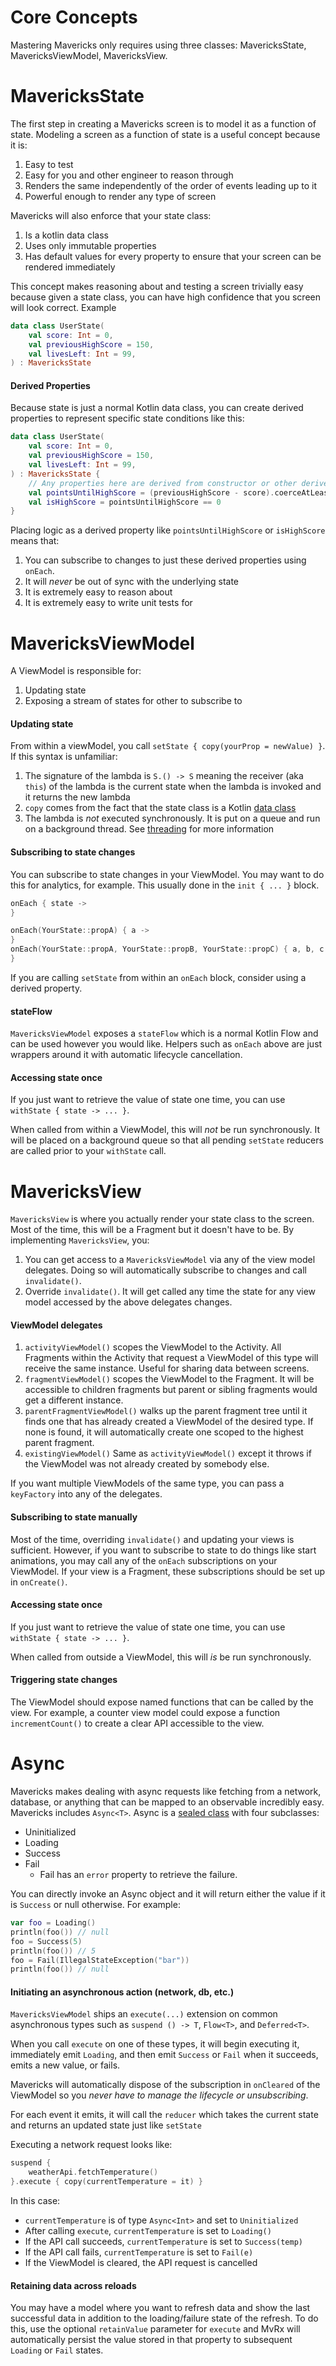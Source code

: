 # Core Concepts
Mastering Mavericks only requires using three classes: MavericksState, MavericksViewModel, MavericksView.

# MavericksState
The first step in creating a Mavericks screen is to model it as a function of state. Modeling a screen as a function of state is a useful concept because it is:
1. Easy to test
1. Easy for you and other engineer to reason through
1. Renders the same independently of the order of events leading up to it
1. Powerful enough to render any type of screen

Mavericks will also enforce that your state class:
1. Is a kotlin data class
1. Uses only immutable properties
1. Has default values for every property to ensure that your screen can be rendered immediately

This concept makes reasoning about and testing a screen trivially easy because given a state class, you can have high confidence that you screen will look correct.
Example
```kotlin
data class UserState(
    val score: Int = 0,
    val previousHighScore = 150,
    val livesLeft: Int = 99,
) : MavericksState
```

#### Derived Properties
Because state is just a normal Kotlin data class, you can create derived properties to represent specific state conditions like this:
```kotlin
data class UserState(
    val score: Int = 0,
    val previousHighScore = 150,
    val livesLeft: Int = 99,
) : MavericksState {
    // Any properties here are derived from constructor or other derived properties
    val pointsUntilHighScore = (previousHighScore - score).coerceAtLeast(0)
    val isHighScore = pointsUntilHighScore == 0
}
```
Placing logic as a derived property like `pointsUntilHighScore` or `isHighScore` means that:
1. You can subscribe to changes to just these derived properties using `onEach`.
1. It will _never_ be out of sync with the underlying state
1. It is extremely easy to reason about
1. It is extremely easy to write unit tests for

# MavericksViewModel

A ViewModel is responsible for:
1. Updating state
2. Exposing a stream of states for other to subscribe to

#### Updating state
From within a viewModel, you call `setState { copy(yourProp = newValue) }`. If this syntax is unfamiliar:
1. The signature of the lambda is `S.() -> S` meaning the receiver (aka `this`) of the lambda is the current state when the lambda is invoked and it returns the new lambda
1. `copy` comes from the fact that the state class is a Kotlin [data class](https://kotlinlang.org/docs/reference/data-classes.html)
1. The lambda is _not_ executed synchronously. It is put on a queue and run on a background thread. See [threading](threading.md) for more information

#### Subscribing to state changes
You can subscribe to state changes in your ViewModel. You may want to do this for analytics, for example. This usually done in the `init { ... }` block.

```kotlin
onEach { state ->
}
```

```kotlin
onEach(YourState::propA) { a ->
}
onEach(YourState::propA, YourState::propB, YourState::propC) { a, b, c ->
}
```
If you are calling `setState` from within an `onEach` block, consider using a derived property.

#### stateFlow
`MavericksViewModel` exposes a `stateFlow` which is a normal Kotlin Flow and can be used however you would like. Helpers such as `onEach` above are just wrappers around it with automatic lifecycle cancellation.

#### Accessing state once
If you just want to retrieve the value of state one time, you can use `withState { state -> ... }`.

When called from within a ViewModel, this will _not_ be run synchronously. It will be placed on a background queue so that all pending `setState` reducers are called prior to your `withState` call.

# MavericksView
`MavericksView` is where you actually render your state class to the screen. Most of the time, this will be a Fragment but it doesn't have to be.
By implementing `MavericksView`, you:
1. You can get access to a `MavericksViewModel` via any of the view model delegates. Doing so will automatically subscribe to changes and call `invalidate()`.
1. Override `invalidate()`. It will get called any time the state for any view model accessed by the above delegates changes.

#### ViewModel delegates
1. `activityViewModel()` scopes the ViewModel to the Activity. All Fragments within the Activity that request a ViewModel of this type will receive the same instance. Useful for sharing data between screens.
1. `fragmentViewModel()` scopes the ViewModel to the Fragment. It will be accessible to children fragments but parent or sibling fragments would get a different instance.
1. `parentFragmentViewModel()` walks up the parent fragment tree until it finds one that has already created a ViewModel of the desired type. If none is found, it will automatically create one scoped to the highest parent fragment.
1. `existingViewModel()` Same as `activityViewModel()` except it throws if the ViewModel was not already created by somebody else.

If you want multiple ViewModels of the same type, you can pass a `keyFactory` into any of the delegates.

#### Subscribing to state manually
Most of the time, overriding `invalidate()` and updating your views is sufficient. However, if you want to subscribe to state to do things like start animations, you may call any of the `onEach` subscriptions on your ViewModel. If your view is a Fragment, these subscriptions should be set up in `onCreate()`.

#### Accessing state once
If you just want to retrieve the value of state one time, you can use `withState { state -> ... }`.

When called from outside a ViewModel, this will _is_ be run synchronously.

#### Triggering state changes
The ViewModel should expose named functions that can be called by the view. For example, a counter view model could expose a function `incrementCount()` to create a clear API accessible to the view.

# Async
Mavericks makes dealing with async requests like fetching from a network, database, or anything that can be mapped to an observable incredibly easy. Mavericks includes `Async<T>`. Async is a [sealed class](https://kotlinlang.org/docs/reference/sealed-classes.html) with four subclasses:
* Uninitialized
* Loading
* Success
* Fail
    * Fail has an `error` property to retrieve the failure.

You can directly invoke an Async object and it will return either the value if it is `Success` or null otherwise.
For example:
```kotlin
var foo = Loading()
println(foo()) // null
foo = Success(5)
println(foo()) // 5
foo = Fail(IllegalStateException("bar"))
println(foo()) // null
```

#### Initiating an asynchronous action (network, db, etc.)
`MavericksViewModel` ships an `execute(...)` extension on common asynchronous types such as `suspend () -> T`, `Flow<T>`, and `Deferred<T>`.

When you call `execute` on one of these types, it will begin executing it, immediately emit `Loading`, and then emit `Success` or `Fail` when it succeeds, emits a new value, or fails.

Mavericks will automatically dispose of the subscription in `onCleared` of the ViewModel so you _never have to manage the lifecycle or unsubscribing_.

For each event it emits, it will call the `reducer` which takes the current state and returns an updated state just like `setState`

Executing a network request looks like:
```kotlin
suspend {
    weatherApi.fetchTemperature()
}.execute { copy(currentTemperature = it) }
```
In this case:
* `currentTemperature` is of type `Async<Int>` and set to `Uninitialized`
* After calling `execute`, `currentTemperature` is set to `Loading()`
* If the API call succeeds, `currentTemperature` is set to `Success(temp)`
* If the API call fails, `currentTemperature` is set to `Fail(e)`
* If the ViewModel is cleared, the API request is cancelled

#### Retaining data across reloads
You may have a model where you want to refresh data and show the last successful data in addition to the loading/failure state of the refresh. To do this, use the optional `retainValue` parameter for `execute` and MvRx will automatically persist the value stored in that property to subsequent `Loading` or `Fail` states.

